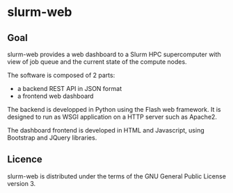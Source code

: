slurm-web
=========

Goal
----

slurm-web provides a web dashboard to a Slurm HPC supercomputer with view of
job queue and the current state of the compute nodes.

The software is composed of 2 parts:

- a backend REST API in JSON format
- a frontend web dashboard

The backend is developped in Python using the Flash web framework. It is
designed to run as WSGI application on a HTTP server such as Apache2.

The dashboard frontend is developed in HTML and Javascript, using Bootstrap
and JQuery libraries.

Licence
-------

slurm-web is distributed under the terms of the GNU General Public License
version 3.
